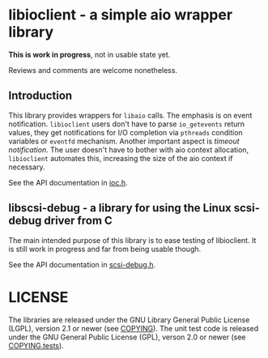 # libioclient - a simple aio wrapper library

**This is work in progress**, not in usable state yet.

Reviews and comments are welcome nonetheless.

## Introduction ##

This library provides wrappers for `libaio` calls. The emphasis is on
event notification. `libioclient` users don't have to parse `io_getevents`
return values, they get notifications for I/O completion via `pthreads` 
condition variables or `eventfd` mechanism. Another important aspect
is *timeout notification*. The user doesn't have to bother with aio
context allocation, `libioclient` automates this, increasing the size
of the aio context if necessary.

See the API documentation in [ioc.h](include/ioc.h).

## libscsi-debug - a library for using the Linux scsi-debug driver from C

The main intended purpose of this library is to ease testing of libioclient.
It is still work in progress and far from being usable though.

See the API documentation in [scsi-debug.h](include/scsi-debug.h).

# LICENSE

The libraries are released under the GNU Library General Public License
(LGPL), version 2.1 or newer (see [COPYING](COPYING)).
The unit test code is released under the GNU General Public License (GPL),
verson 2.0 or newer (see [COPYING.tests](COPYING.tests)).



